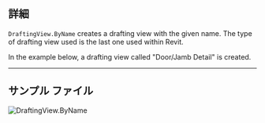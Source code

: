## 詳細
`DraftingView.ByName` creates a drafting view with the given name. The type of drafting view used is the last one used within Revit.

In the example below, a drafting view called "Door/Jamb Detail" is created.
___
## サンプル ファイル

![DraftingView.ByName](./Revit.Elements.Views.DraftingView.ByName_img.jpg)
